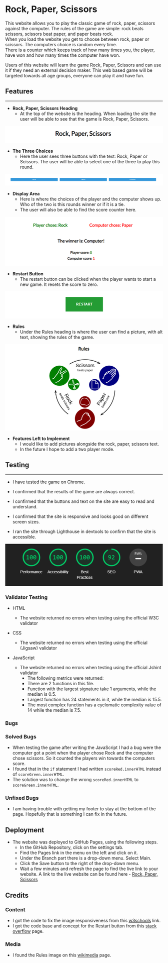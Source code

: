 # Rock, Paper, Scissors
This website allows you to play the classic game of rock, paper, scissors against the computer. The rules of the game are simple: rock beats scissors, scissors beat paper, and paper beats rock.<br>When you load the website you get to choose between rock, paper or scissors. The computers choice is random every time.<br>There is a counter which keeps track of how many times you, the player, have won and how many times the computer have won. 

Users of this website will learn the game Rock, Paper, Scissors and can use it if they need an external decision maker. This web based game will be targeted towards all age groups, everyone can play it and have fun.

## Features
---
- **Rock, Paper, Scissors Heading**
    - At the top of the website is the heading. When loading the site the user will be able to see that the game is Rock, Paper, Scissors.

![The Rock, Paper, Scissors header.](assets/images/project-2-header.png)

- **The Three Choices**
    - Here the user sees three buttons with the text: Rock, Paper or Scissors. The user will be able to select one of the three to play this round.

![Rock, Paper, Scissors buttons.](assets/images/project-2-buttons.png)

- **Display Area**
    - Here is where the choices of the player and the computer shows up. Who of the two is this rounds winner or if it is a tie.
    - The user will also be able to find the score counter here.

![Display for choise, winner and score counter.](assets/images/project-2-choise-winner-score.png)

- **Restart Button**
    - The restart button can be clicked when the player wants to start a new game. It resets the score to zero.

![Restart button.](assets/images/project-2-restart-button.png)

- **Rules**
    - Under the Rules heading is where the user can find a picture, with alt text, showing the rules of the game.

![Rules section.](assets/images/project-2-rules.png)

- **Features Left to Implement**
    - I would like to add pictures alongside the rock, paper, scissors text.
    - In the future I hope to add a two player mode.

## Testing
---
- I have tested the game on Chrome.

- I confirmed that the results of the game are always correct.

- I confirmed that the buttons and text on the site are easy to read and understand.

- I confirmed that the site is responsive and looks good on different screen sizes.

- I ran the site through Lighthouse in devtools to confirm that the site is accessible.

![Lighthouse test.](assets/images/project-2-lighthouse.png)

### **Validator Testing**
- HTML
    - The website returned no errors when testing using the official W3C validator

- CSS
    - The website returned no errors when testing using the official (Jigsaw) validator

- JavaScript
    - The website returned no errors when testing using the official Jshint validator
        - The following metrics were returned:
        - There are 2 functions in this file.
        - Function with the largest signature take 1 arguments, while the median is 0.5.
        - Largest function has 24 statements in it, while the median is 15.5.
        - The most complex function has a cyclomatic complexity value of 14 while the median is 7.5.

### **Bugs**

### Solved Bugs
- When testing the game after writing the JavaScript I had a bug were the computer got a point when the player chose Rock and the computer chose scissors. So it counted the players win towards the computers score.
- I found that in the `if` statement I had written `scoreRed.innerHTML` instead of `scoreGreen.innerHTML`.
- The solution was to change the wrong `scoreRed.innerHTML` to `scoreGreen.innerHTML`.

### Unfixed Bugs
- I am having trouble with getting my footer to stay at the bottom of the page. Hopefully that is something I can fix in the future.

## **Deployment**
- The website was deployed to GitHub Pages, using the following steps.
    - In the GitHub Repository, click on the settings tab.
    - Find the Pages link in the menu on the left and click on it.
    - Under the Branch part there is a drop-down menu. Select Main.
    - Click the Save button to the right of the drop-down menu.
    - Wait a few minutes and refresh the page to find the live link to your website.
A link to the live website can be found here - [Rock, Paper, Scissors](https://antonlundd.github.io/Portfolio-Project-2/)

## **Credits**

### Content
- I got the code to fix the image responsiveness from this [w3schools](https://www.w3schools.com/howto/howto_css_image_responsive.asp) link.
- I got the code base and concept for the Restart button from this [stack overflow](https://stackoverflow.com/questions/58801596/how-to-create-a-reset-button-in-a-js-game) page.

### Media
- I found the Rules image on this [wikimedia](https://commons.wikimedia.org/wiki/File:Rock-paper-scissors.svg) page.
